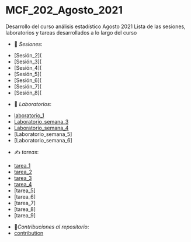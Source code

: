 # MCF_202_Agosto_2021
Desarrollo del curso análisis estadístico Agosto 2021
Lista de las sesiones, laboratorios y tareas desarrollados a lo largo del curso 
- 📖 _Sesiones_: 
 + [Sesión_2](
 + [Sesión_3](
 + [Sesión_4](
 + [Sesión_5](
 + [Sesión_6](
 + [Sesión_7](
 + [Sesión_8](
- 📃 *Laboratorios*:
 + [laboratorio_1](Laboratorio_1.pdf)
 + [Laboratorio_semana_3](Laboratorio_Sem_3.pdf)
 + [Laboratorio_semana_4](Laboratorios/Laboratorio_Sem_4.pdf)
 + [Laboratorio_semana_5]
 + [Laboratorio_semana_6]
- ✍️ _tareas_:
 + [tarea_1](Tarea_1_MelvinDeLaRosa.pdf)
 + [tarea_2](tareas/Tarea_2_MelvinDeLaRosa.pdf)
 + [tarea_3](tareas/Tarea_3_MelvinDeLaRosa.pdf)
 + [tarea_4](tareas/Tarea_4_MelvinDeLaRosa.pdf)
 + [tarea_5]
 + [tarea_6]
 + [tarea_7]
 + [tarea_8]
 + [tarea_9]
- 🔗_Contribuciones al repositorio_:
- [contribution](https://drive.google.com/file/d/14JADIOy6uUKyh-HJCfvnPDIBHUpr-a0l/view?usp=sharing)
